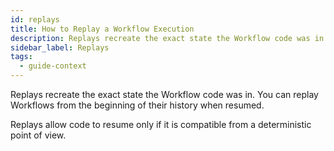 ```yaml
---
id: replays
title: How to Replay a Workflow Execution
description: Replays recreate the exact state the Workflow code was in.
sidebar_label: Replays
tags:
  - guide-context
---
```


Replays recreate the exact state the Workflow code was in. You can replay Workflows from the beginning of their history when resumed.

Replays allow code to resume only if it is compatible from a deterministic point of view.
